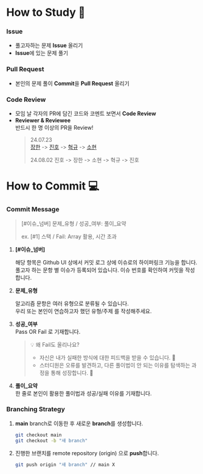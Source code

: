 # How to Study 🤼
### Issue
- 풀고자하는 문제 **Issue** 올리기   
- **Issue**에 있는 문제 풀기 
### Pull Request
- 본인의 문제 풀이 **Commit**을 **Pull Request** 올리기
### Code Review
- 모임 날 각자의 PR에 담긴 코드와 코멘트 보면서 **Code Review**
- **Reviewer & Reviewee**    
    반드시 한 명 이상의 PR을 Review!  
    > 24.07.23  
    >  [장한](https://gitub.com/newbieJanghan) -> [진호](https://github.com/SON1205) -> [혁규](https://github.com/Huk9uri) -> [소현](https://github.com/elsa-kim)
    > 
    > 24.08.02
    > 진호 -> 장한 -> 소현 -> 혁규 -> 진호
  
 
# How to Commit 💻
### Commit Message
> [#이슈_넘버] 문제_유형 / 성공_여부: 풀이_요약  
> 
> ex. [#1] 스택 /  Fail: Array 활용, 시간 초과  

1. **[#이슈_넘버]**  

    해당 항목은 Github UI 상에서 커밋 로그 상에 이슈로의 하이퍼링크 기능을 합니다.    
    풀고자 하는 문항 별 이슈가 등록되어 있습니다. 이슈 번호를 확인하여 커밋을 작성합니다.  

2. **문제_유형**  

    알고리즘 문항은 여러 유형으로 분류될 수 있습니다.    
    우리 또는 본인이 연습하고자 했던 유형/주제 를 작성해주세요.   
 
3. **성공_여부**  
    Pass OR Fail 로 기재합니다.
    > 💡 왜 Fail도 올리나요?   
    >
    > - 자신은 내가 실패한 방식에 대한 피드백을 받을 수 있습니다. 🌱   
    > - 스터디원은 오류를 발견하고, 다른 풀이법이 안 되는 이유를 탐색하는 과정을 통해 성장합니다. 💯   

4. **풀이_요약**  
    한 줄로 본인이 활용한 풀이법과 성공/실패 이유를 기재합니다.

### Branching Strategy
1. **main** branch로 이동한 후 새로운 **branch**를 생성합니다.
    ```bash
    git checkout main
    git checkout -b "새 branch"
    ```
2. 진행한 브랜치를 remote repository (origin) 으로 **push**합니다.
    ```bash
    git push origin "새 branch" // main X
    ```
